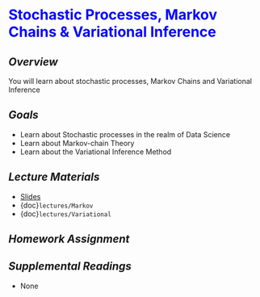 # <span style="color: blue;"><b>Stochastic Processes, Markov Chains & Variational Inference</b></span>

## *Overview*
You will learn about stochastic processes, Markov Chains and Variational Inference

## *Goals*
  * Learn about Stochastic processes in the realm of Data Science
  * Learn about Markov-chain Theory
  * Learn about the Variational Inference Method
## *Lecture Materials*
* [Slides](https://docs.google.com/presentation/d/1L4UQPP-3EntdFerMZV4UGhH1MOSXr13ttZwns8kgA6Q/edit?usp=sharing)
* {doc}`lectures/Markov`
* {doc}`lectures/Variational`

## *Homework Assignment*
<!--* {doc}`homework/Homework_08`-->

## *Supplemental Readings*
* None

